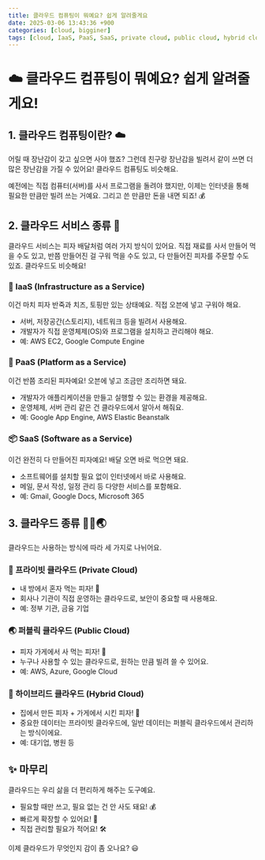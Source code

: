 ```yaml
---
title: 클라우드 컴퓨팅이 뭐예요? 쉽게 알려줄게요
date: 2025-03-06 13:43:36 +900
categories: [cloud, bigginer]
tags: [cloud, IaaS, PaaS, SaaS, private cloud, public cloud, hybrid cloud]     # TAG names should always be lowercase
---
```


# ☁️ 클라우드 컴퓨팅이 뭐예요? 쉽게 알려줄게요!

## 1. 클라우드 컴퓨팅이란? ☁️

어릴 때 장난감이 갖고 싶으면 사야 했죠? 그런데 친구랑 장난감을 빌려서 같이 쓰면 더 많은 장난감을 가질 수 있어요! 클라우드 컴퓨팅도 비슷해요.

예전에는 직접 컴퓨터(서버)를 사서 프로그램을 돌려야 했지만, 이제는 인터넷을 통해 필요한 만큼만 빌려 쓰는 거예요. 그리고 쓴 만큼만 돈을 내면 되죠! 💰

## 2. 클라우드 서비스 종류 🍕

클라우드 서비스는 피자 배달처럼 여러 가지 방식이 있어요. 직접 재료를 사서 만들어 먹을 수도 있고, 반쯤 만들어진 걸 구워 먹을 수도 있고, 다 만들어진 피자를 주문할 수도 있죠. 클라우드도 비슷해요!

### 🍞 IaaS (Infrastructure as a Service)
이건 마치 피자 반죽과 치즈, 토핑만 있는 상태예요. 직접 오븐에 넣고 구워야 해요.
- 서버, 저장공간(스토리지), 네트워크 등을 빌려서 사용해요.
- 개발자가 직접 운영체제(OS)와 프로그램을 설치하고 관리해야 해요.
- 예: AWS EC2, Google Compute Engine

### 🍕 PaaS (Platform as a Service)
이건 반쯤 조리된 피자예요! 오븐에 넣고 조금만 조리하면 돼요.
- 개발자가 애플리케이션을 만들고 실행할 수 있는 환경을 제공해요.
- 운영체제, 서버 관리 같은 건 클라우드에서 알아서 해줘요.
- 예: Google App Engine, AWS Elastic Beanstalk

### 📦 SaaS (Software as a Service)
이건 완전히 다 만들어진 피자예요! 배달 오면 바로 먹으면 돼요.
- 소프트웨어를 설치할 필요 없이 인터넷에서 바로 사용해요.
- 메일, 문서 작성, 일정 관리 등 다양한 서비스를 포함해요.
- 예: Gmail, Google Docs, Microsoft 365

## 3. 클라우드 종류 🏡🏢🌏

클라우드는 사용하는 방식에 따라 세 가지로 나뉘어요.

### 🏡 프라이빗 클라우드 (Private Cloud)
- 내 방에서 혼자 먹는 피자! 🍕
- 회사나 기관이 직접 운영하는 클라우드로, 보안이 중요할 때 사용해요.
- 예: 정부 기관, 금융 기업

### 🌏 퍼블릭 클라우드 (Public Cloud)
- 피자 가게에서 사 먹는 피자! 🍕
- 누구나 사용할 수 있는 클라우드로, 원하는 만큼 빌려 쓸 수 있어요.
- 예: AWS, Azure, Google Cloud

### 🏢 하이브리드 클라우드 (Hybrid Cloud)
- 집에서 만든 피자 + 가게에서 시킨 피자! 🍕
- 중요한 데이터는 프라이빗 클라우드에, 일반 데이터는 퍼블릭 클라우드에서 관리하는 방식이에요.
- 예: 대기업, 병원 등

## ✨ 마무리

클라우드는 우리 삶을 더 편리하게 해주는 도구예요.
- 필요할 때만 쓰고, 필요 없는 건 안 사도 돼요! 💰
- 빠르게 확장할 수 있어요! 🚀
- 직접 관리할 필요가 적어요! 🛠️

이제 클라우드가 무엇인지 감이 좀 오나요? 😃

